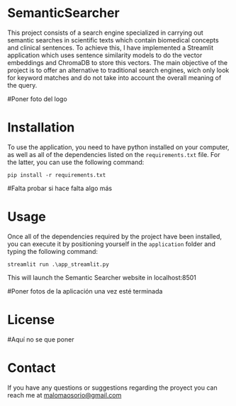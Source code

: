 
# SemanticSearcher

This project consists of a search engine specialized in carrying out semantic searches in scientific texts which contain biomedical concepts and clinical sentences. To achieve this, I have implemented a Streamlit application which uses sentence similarity models to do the vector embeddings and ChromaDB to store this vectors. The main objective of the project is to offer an alternative to traditional search engines, wich only look for keyword matches and do not take into account the overall meaning of the query.

#Poner foto del logo 

# Installation 

To use the application, you need to have python installed on your computer, as well as all of the dependencies listed on the `requirements.txt` file. For the latter, you can use the following command:

`pip install -r requirements.txt`

#Falta probar si hace falta algo más

# Usage

Once all of the dependencies required by the project have been installed, you can execute it by positioning yourself in the `application` folder and typing the following command:

`streamlit run .\app_streamlit.py`

This will launch the Semantic Searcher website in localhost:8501

#Poner fotos de la aplicación una vez esté terminada

# License

#Aquí no se que poner

# Contact

If you have any questions or suggestions regarding the proyect you can reach me at malomaosorio@gmail.com
